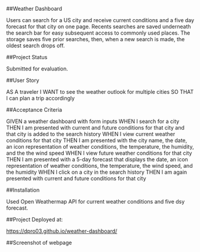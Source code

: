 ##Weather Dashboard

Users can search for a US city and receive current conditions and a five day forecast for that city on one page. Recents searches are saved underneath the search bar for easy subsequent access to commonly used places. The storage saves five prior searches, then, when a new search is made, the oldest search drops off.

##Project Status

Submitted for evaluation.

##User Story

AS A traveler
I WANT to see the weather outlook for multiple cities
SO THAT I can plan a trip accordingly

##Acceptance Criteria

GIVEN a weather dashboard with form inputs
WHEN I search for a city
THEN I am presented with current and future conditions for that city and that city is added to the search history
WHEN I view current weather conditions for that city
THEN I am presented with the city name, the date, an icon representation of weather conditions, the temperature, the humidity, and the the wind speed
WHEN I view future weather conditions for that city
THEN I am presented with a 5-day forecast that displays the date, an icon representation of weather conditions, the temperature, the wind speed, and the humidity
WHEN I click on a city in the search history
THEN I am again presented with current and future conditions for that city

##Installation

Used Open Weathermap API for current weather conditions and five dsy forecast.

##Project Deployed at:

https://dpro03.github.io/weather-dashboard/

##Screenshot of webpage

